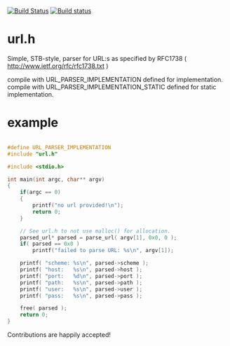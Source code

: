 [![Build Status](https://travis-ci.org/wc-duck/url_parser.svg?branch=master)](https://travis-ci.org/wc-duck/url_parser)
[![Build status](https://ci.appveyor.com/api/projects/status/3ahugtvj76veel83?svg=true)](https://ci.appveyor.com/project/wc-duck/url-parser)

# url.h
Simple, STB-style, parser for URL:s as specified by RFC1738 ( http://www.ietf.org/rfc/rfc1738.txt )

compile with URL_PARSER_IMPLEMENTATION defined for implementation.
compile with URL_PARSER_IMPLEMENTATION_STATIC defined for static implementation.

# example

```c++

#define URL_PARSER_IMPLEMENTATION
#include "url.h"

#include <stdio.h>

int main(int argc, char** argv)
{
    if(argc == 0)
    {
        printf("no url provided!\n");
        return 0;
    }

    // See url.h to not use malloc() for allocation.
    parsed_url* parsed = parse_url( argv[1], 0x0, 0 );
    if( parsed == 0x0 )
        printf("failed to parse URL: %s\n", argv[1]);

    printf( "scheme: %s\n", parsed->scheme );
    printf( "host:   %s\n", parsed->host );
    printf( "port:   %d\n", parsed->port );
    printf( "path:   %s\n", parsed->path );
    printf( "user:   %s\n", parsed->user );
    printf( "pass:   %s\n", parsed->pass );

    free( parsed );
    return 0;
}

```

Contributions are happily accepted!
